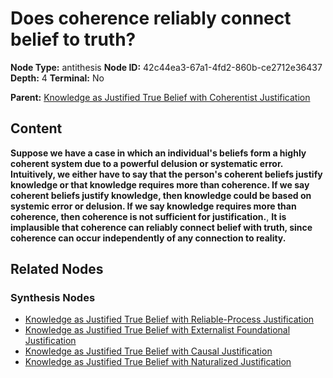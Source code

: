 # Does coherence reliably connect belief to truth?

**Node Type:** antithesis
**Node ID:** 42c44ea3-67a1-4fd2-860b-ce2712e36437
**Depth:** 4
**Terminal:** No

**Parent:** [Knowledge as Justified True Belief with Coherentist Justification](knowledge-as-justified-true-belief-with-coherentist-justification-synthesis-82b73529-b578-4e04-9d0e-a4a0868a6ead.md)

## Content

**Suppose we have a case in which an individual's beliefs form a highly coherent system due to a powerful delusion or systematic error. Intuitively, we either have to say that the person's coherent beliefs justify knowledge or that knowledge requires more than coherence. If we say coherent beliefs justify knowledge, then knowledge could be based on systemic error or delusion. If we say knowledge requires more than coherence, then coherence is not sufficient for justification.**, **It is implausible that coherence can reliably connect belief with truth, since coherence can occur independently of any connection to reality.**

## Related Nodes

### Synthesis Nodes

- [Knowledge as Justified True Belief with Reliable-Process Justification](knowledge-as-justified-true-belief-with-reliable-process-justification-synthesis-39feb660-5907-4eec-8857-3908fdc486cd.md)
- [Knowledge as Justified True Belief with Externalist Foundational Justification](knowledge-as-justified-true-belief-with-externalist-foundational-justification-synthesis-37615034-6dbb-4adf-85dd-10abe7962bf0.md)
- [Knowledge as Justified True Belief with Causal Justification](knowledge-as-justified-true-belief-with-causal-justification-synthesis-40d09f4b-c10f-4407-a0b3-3cef831312a8.md)
- [Knowledge as Justified True Belief with Naturalized Justification](knowledge-as-justified-true-belief-with-naturalized-justification-synthesis-a9fe89ec-8b36-4fe8-a28a-1e2897c6f69e.md)
